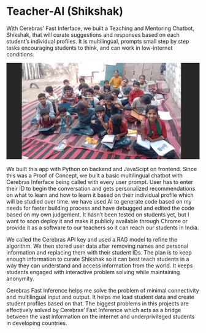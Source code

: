 # Teacher-AI (Shikshak)
With Cerebras’ Fast Inferface, we built a Teaching and Mentoring Chatbot, Shikshak, that will curate suggestions and responses based on each student’s individual profiles. It is multilingual, prompts small step by step tasks encouraging students to think, and can work in low-internet conditions. 

![FLY Image](<Screenshot 2024-11-06 at 2.25.59.png>)

We built this app with Python on backend and JavaScipt on frontend. Since this was a Proof of Concept, we built a basic multilingual chatbot with Cerebras Inferface being called with every user prompt. User has to enter their ID to begin the conversation and gets personalized recommendations on what to learn and how to learn it based on their individual profile which will be studied over time. we have used AI to generate code based on my needs for faster building process and have debugged and edited the code based on my own judgement. It hasn’t been tested on students yet, but I want to soon deploy it and make it publicly available through Chrome or provide it as a software to our teachers so it can reach our students in India.

We called the Cerebras API key and used a RAG model to refine the algorithm. We then stored user data after removing names and personal information and replacing them with their student IDs. The plan is to keep enough information to curate Shikshak so it can best teach students in a way they can understand and access information from the world. It keeps students engaged with interactive problem solving while maintaining anonymity.

Cerebras Fast Inference helps me solve the problem of minimal connectivity and multilingual input and output. It helps me load student data and create student profiles based on that. The biggest problems in this projects are effectively solved by Cerebras’ Fast Inference which acts as a bridge between the vast information on the internet and underprivileged students in developing countries.

